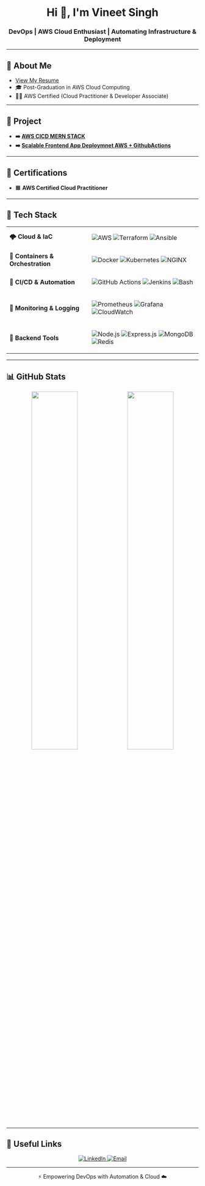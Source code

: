 <h1 align="center">Hi 👋, I'm Vineet Singh</h1>
<h3 align="center">DevOps | AWS Cloud Enthusiast | Automating Infrastructure & Deployment</h3>

---

## 🚀 About Me
- [View My Resume](https://github.com/vinsin21/vinsin21/blob/main/Devops_Resume.pdf)
- 🎓 Post-Graduation in AWS Cloud Computing  
- 🧑‍💻 AWS Certified (Cloud Practitioner & Developer Associate)  

---

## 🧠  Project 

- **➡️ [AWS CICD MERN STACK](https://github.com/vinsin21/MERN-AWS-CICD-Pipeline)**
- **➡️ [Scalable Frontend App Deploymnet AWS + GithubActions ](https://github.com/vinsin21/cloud-quiz-craft)** 
  

---


## 🏅 Certifications

- 🟧 **AWS Certified Cloud Practitioner**  
<!--  🟨 **AWS Certified Developer – Associate**  -->

---

## 🧰 Tech Stack

<table>
  <tr>
    <td><strong>🌩 Cloud & IaC</strong></td>
    <td>

![AWS](https://img.shields.io/badge/AWS-%23FF9900.svg?logo=amazon-aws&logoColor=white&style=for-the-badge)
![Terraform](https://img.shields.io/badge/Terraform-%235835CC.svg?logo=terraform&logoColor=white&style=for-the-badge)
![Ansible](https://img.shields.io/badge/Ansible-%23EE0000.svg?logo=ansible&logoColor=white&style=for-the-badge)

  </td>
  </tr>
  <tr>
    <td><strong>🐳 Containers & Orchestration</strong></td>
    <td>

![Docker](https://img.shields.io/badge/Docker-%230db7ed.svg?logo=docker&logoColor=white&style=for-the-badge)
![Kubernetes](https://img.shields.io/badge/Kubernetes-%23326ce5.svg?logo=kubernetes&logoColor=white&style=for-the-badge)
![NGINX](https://img.shields.io/badge/Nginx-%23009639.svg?logo=nginx&logoColor=white&style=for-the-badge)

  </td>
  </tr>
  <tr>
    <td><strong>🔁 CI/CD & Automation</strong></td>
    <td>

![GitHub Actions](https://img.shields.io/badge/GitHub_Actions-%232671E5.svg?logo=github-actions&logoColor=white&style=for-the-badge)
![Jenkins](https://img.shields.io/badge/Jenkins-%23D24939.svg?logo=jenkins&logoColor=white&style=for-the-badge)
![Bash](https://img.shields.io/badge/Bash-%234EAA25.svg?logo=gnu-bash&logoColor=white&style=for-the-badge)

  </td>
  </tr>
  <tr>
    <td><strong>🧠 Monitoring & Logging</strong></td>
    <td>

![Prometheus](https://img.shields.io/badge/Prometheus-%23E6522C.svg?logo=prometheus&logoColor=white&style=for-the-badge)
![Grafana](https://img.shields.io/badge/Grafana-%23F46800.svg?logo=grafana&logoColor=white&style=for-the-badge)
![CloudWatch](https://img.shields.io/badge/AWS_CloudWatch-%23FF4F00.svg?logo=amazon-aws&logoColor=white&style=for-the-badge)

  </td>
  </tr>
  <tr>
    <td><strong>🔧 Backend Tools</strong></td>
    <td>

![Node.js](https://img.shields.io/badge/Node.js-%23339933.svg?logo=node.js&logoColor=white&style=for-the-badge)
![Express.js](https://img.shields.io/badge/Express-%23000000.svg?logo=express&logoColor=white&style=for-the-badge)
![MongoDB](https://img.shields.io/badge/MongoDB-%2347A248.svg?logo=mongodb&logoColor=white&style=for-the-badge)
![Redis](https://img.shields.io/badge/Redis-%23DC382D.svg?logo=redis&logoColor=white&style=for-the-badge)

  </td>
  </tr>
</table>

---

## 📊 GitHub Stats

<div align="center">
  <img src="https://github-readme-stats.vercel.app/api?username=vinsin21&show_icons=true&count_private=true&theme=radical" width="49%" />
  <img src="https://github-readme-streak-stats.herokuapp.com/?user=vinsin21&theme=radical" width="49%" />
</div>

---

## 🔗 Useful Links

<p align="center">
  <a href="https://www.linkedin.com/in/vineet21" target="_blank">
    <img alt="LinkedIn" src="https://img.shields.io/badge/LinkedIn-%230077B5.svg?style=for-the-badge&logo=linkedin&logoColor=white"/>
  </a>
  <a href="mailto:vinsin.cloud@gmail.com">
    <img alt="Email" src="https://img.shields.io/badge/Gmail-%23D14836.svg?style=for-the-badge&logo=gmail&logoColor=white"/>
  </a>
  <!-- Optional: Add your blog or portfolio -->
  <!-- <a href="https://your-blog-or-site.com" target="_blank">
    <img alt="Portfolio" src="https://img.shields.io/badge/Website-%2312100E.svg?style=for-the-badge&logo=google-chrome&logoColor=white"/>
  </a> -->
</p>

---

<div align="center">⚡ Empowering DevOps with Automation & Cloud ☁️</div>
